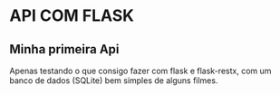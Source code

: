 # API COM FLASK
## Minha primeira Api

Apenas testando o que consigo fazer com flask e flask-restx, com um banco de dados (SQLite) bem simples de alguns filmes.
